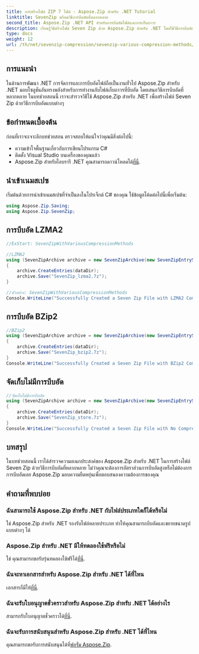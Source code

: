 ```yaml
---
title: การสร้างไฟล์ ZIP 7 ไฟล์ - Aspose.Zip สำหรับ .NET Tutorial
linktitle: SevenZip พร้อมวิธีการบีบอัดที่หลากหลาย
second_title: Aspose.Zip .NET API สำหรับการบีบอัดไฟล์และการเก็บถาวร
description: เรียนรู้วิธีสร้างไฟล์ Seven Zip ด้วย Aspose.Zip สำหรับ .NET โดยใช้วิธีการบีบอัดแบบต่างๆ ขั้นตอนง่ายๆ สำหรับ LZMA2, BZip2 และ Store (ไม่มีการบีบอัด)
type: docs
weight: 12
url: /th/net/sevenzip-compression/sevenzip-various-compression-methods/
---
```


## การแนะนำ

ในด้านการพัฒนา .NET การจัดการและการบีบอัดไฟล์ถือเป็นงานทั่วไป Aspose.Zip สำหรับ .NET มอบโซลูชันอันทรงพลังสำหรับการทำงานกับไฟล์เก็บถาวรที่บีบอัด โดยเสนอวิธีการบีบอัดที่หลากหลาย ในบทช่วยสอนนี้ เราจะสำรวจวิธีใช้ Aspose.Zip สำหรับ .NET เพื่อสร้างไฟล์ Seven Zip ด้วยวิธีการบีบอัดแบบต่างๆ

## ข้อกำหนดเบื้องต้น

ก่อนที่เราจะเจาะลึกบทช่วยสอน ตรวจสอบให้แน่ใจว่าคุณมีสิ่งต่อไปนี้:

- ความเข้าใจพื้นฐานเกี่ยวกับการเขียนโปรแกรม C#
- ติดตั้ง Visual Studio บนเครื่องของคุณแล้ว
-  Aspose.Zip สำหรับไลบรารี .NET คุณสามารถดาวน์โหลดได้[ที่นี่](https://releases.aspose.com/zip/net/).

## นำเข้าเนมสเปซ

เริ่มต้นด้วยการนำเข้าเนมสเปซที่จำเป็นลงในโปรเจ็กต์ C# ของคุณ ใช้ข้อมูลโค้ดต่อไปนี้เพื่อเริ่มต้น:

```csharp
using Aspose.Zip.Saving;
using Aspose.Zip.SevenZip;
```

## การบีบอัด LZMA2

```csharp
//ExStart: SevenZipWithVariousCompressionMethods

//LZMA2
using (SevenZipArchive archive = new SevenZipArchive(new SevenZipEntrySettings(new SevenZipLZMA2CompressionSettings())))
{
    archive.CreateEntries(dataDir);
    archive.Save("SevenZip_lzma2.7z");
}

//ตัวอย่าง: SevenZipWithVariousCompressionMethods
Console.WriteLine("Successfully Created a Seven Zip File with LZMA2 Compression");
```

## การบีบอัด BZip2

```csharp
//BZip2
using (SevenZipArchive archive = new SevenZipArchive(new SevenZipEntrySettings(new SevenZipBZip2CompressionSettings())))
{
    archive.CreateEntries(dataDir);
    archive.Save("SevenZip_bzip2.7z");
}
Console.WriteLine("Successfully Created a Seven Zip File with BZip2 Compression");
```

## จัดเก็บไม่มีการบีบอัด

```csharp
//จัดเก็บไม่มีการบีบอัด
using (SevenZipArchive archive = new SevenZipArchive(new SevenZipEntrySettings(new SevenZipStoreCompressionSettings())))
{
    archive.CreateEntries(dataDir);
    archive.Save("SevenZip_store.7z");
}
Console.WriteLine("Successfully Created a Seven Zip File with No Compression (Store)");
```

## บทสรุป

ในบทช่วยสอนนี้ เราได้สำรวจความอเนกประสงค์ของ Aspose.Zip สำหรับ .NET ในการสร้างไฟล์ Seven Zip ด้วยวิธีการบีบอัดที่หลากหลาย ไม่ว่าคุณจะต้องการอัตราส่วนการบีบอัดสูงหรือไม่ต้องการการบีบอัดเลย Aspose.Zip มอบความยืดหยุ่นเพื่อตอบสนองความต้องการของคุณ

## คำถามที่พบบ่อย

### ฉันสามารถใช้ Aspose.Zip สำหรับ .NET กับไฟล์ประเภทใดก็ได้หรือไม่
ใช่ Aspose.Zip สำหรับ .NET รองรับไฟล์หลายประเภท ทำให้คุณสามารถบีบอัดและขยายขนาดรูปแบบต่างๆ ได้

### Aspose.Zip สำหรับ .NET มีให้ทดลองใช้ฟรีหรือไม่
 ใช่ คุณสามารถขอรับรุ่นทดลองใช้ฟรีได้[ที่นี่](https://releases.aspose.com/).

### ฉันจะหาเอกสารสำหรับ Aspose.Zip สำหรับ .NET ได้ที่ไหน
 เอกสารก็มีให้[ที่นี่](https://reference.aspose.com/zip/net/).

### ฉันจะรับใบอนุญาตชั่วคราวสำหรับ Aspose.Zip สำหรับ .NET ได้อย่างไร
 สามารถรับใบอนุญาตชั่วคราวได้[ที่นี่](https://purchase.aspose.com/temporary-license/).

### ฉันจะรับการสนับสนุนสำหรับ Aspose.Zip สำหรับ .NET ได้ที่ไหน
 คุณสามารถขอรับการสนับสนุนได้ที่[ฟอรั่ม Aspose.Zip](https://forum.aspose.com/c/zip/37).
